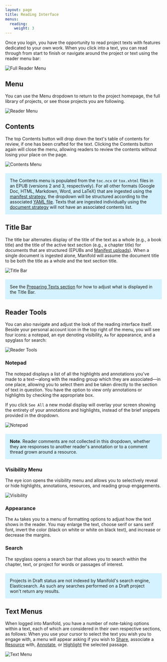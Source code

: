 ```yaml
---
layout: page
title: Reading Interface
menus:
  reading:
    weight: 3
---
```


Once you login, you have the opportunity to read project texts with features dedicated to your own work. When you click into a text, you can read through from start to finish or navigate around the project or text using the reader menu bar:

![Full Reader Menu](/docs/assets/reading/reader-menu-full.png)

<a name="menu"></a>
## Menu

You can use the Menu dropdown to return to the project homepage, the full library of projects, or see those projects you are following.

![Reader Menu](/docs/assets/reading/reader-menu.png)

<a name="contents"></a>
## Contents

The top Contents button will drop down the text's table of contents for review, if one has been crafted for the text. Clicking the Contents button again will close the menu, allowing readers to review the contents without losing your place on the page.

![Contents Menu](/docs/assets/reading/contents-drop.png)

<div style="background: #d4f2ff; margin: 20px 0; padding: 15px;">
The Contents menu is populated from the <code>toc.ncx</code> or <code>tox.xhtml</code> files in an EPUB (versions 2 and 3, respectively). For all other formats (Google Doc, HTML, Markdown, Word, and LaTeX) that are ingested using the <a href="/docs/projects/preparing/index.html#manifest">manifest strategy</a>, the dropdown will be structured according to the associated <a href="/docs/projects/preparing/index.html#yml">YAML file</a>. Texts that are ingested individually using the <a href="/docs/projects/preparing/index.html#document">document strategy</a> will not have an associated contents list.
</div>

<a name="title-bar"></a>
## Title Bar

The title bar alternates display of the title of the text as a whole (e.g., a book title) and the title of the active text section (e.g., a chapter title) for documents that are structured (EPUBs and [Manifest uploads](/docs/projects/preparing/index.html#manifest)). When a single document is ingested alone, Manifold will assume the document title to be both the title as a whole and the text section title.

![Title Bar](/docs/assets/reading/title-bar.png)

<div style="background: #d4f2ff; margin: 20px 0; padding: 15px;">
See the <a href="/docs/projects/preparing/index.html">Preparing Texts section</a> for how to adjust what is displayed in the Title Bar.
</div>

<a name="tools"></a>
## Reader Tools

You can also navigate and adjust the look of the reading interface itself. Beside your personal account icon in the top right of the menu, you will see four icons: a notepad, an eye denoting visibility, `Aa` for appearance, and a spyglass for search:

![Reader Tools](/docs/assets/reading/reader-tools.png)

<a name="notepad"></a>
### Notepad

The notepad displays a list of all the highlights and annotations you've made to a text—along with the reading group which they are associated—in one place, allowing you to select them and be taken directly to the section of text in question. You have the option to view only annotations or highlights by checking the appropriate box.

If you click `See All` a new modal display will overlay your screen showing the entirety of your annotations and highlights, instead of the brief snippets provided in the dropdown.

![Notepad](/docs/assets/reading/notepad.png)

<div style="background: #d4f2ff; margin: 20px 0; padding: 15px;">
<strong>Note</strong>. Reader comments are not collected in this dropdown, whether they are responses to another reader's annotation or to a comment thread grown around a resource.
</div>

<a name="visibility"></a>
### Visibility Menu

The eye icon opens the visibility menu and allows you to selectively reveal or hide highlights, annotations, resources, and reading group engagements. 

![Visibility](/docs/assets/reading/visibility.png)

<a name="appearance"></a>
### Appearance

The `Aa` takes you to a menu of formatting options to adjust how the text shows in the reader. You may enlarge the text, choose serif or sans serif font, invert the color (black on white or white on black text), and increase or decrease the margins.

<a name="search"></a>
### Search

The spyglass opens a search bar that allows you to search within the chapter, text, or project for words or passages of interest.

<div style="background: #d4f2ff; margin: 20px 0; padding: 15px;">
Projects in Draft status are not indexed by Manifold's search engine, Elasticsearch. As such any searches performed on a Draft project won't return any results.
</div>

## Text Menus
When logged into Manifold, you have a number of note-taking options within a text, each of which are considered in their own respective sections, as follows: When you use your cursor to select the text you wish you to engage with, a menu will appear asking if you wish to [Share](/docs/reading/sharing.html), associate a [Resource](/docs/reading/placing.html) with, [Annotate](/docs/reading/annotating.html), or [Highlight](/docs/reading/highlighting.html) the selected passage.

![Text Menu](/docs/assets/reading/text-menu.png)
